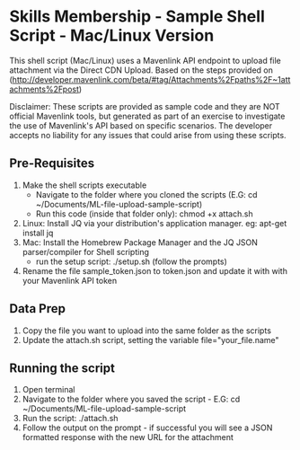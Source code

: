# Skills Membership - Sample Shell Script - Mac/Linux Version #

This shell script (Mac/Linux) uses a Mavenlink API endpoint to upload file attachment via the Direct CDN Upload. Based on the steps provided on (http://developer.mavenlink.com/beta/#tag/Attachments%2Fpaths%2F~1attachments%2Fpost)

Disclaimer: These scripts are provided as sample code and they are NOT official Mavenlink tools, but generated as part of an exercise to investigate the use of Mavenlink's API based on specific scenarios. The developer accepts no liability for any issues that could arise from using these scripts.

## Pre-Requisites ##

  1. Make the shell scripts executable
      - Navigate to the folder where you cloned the scripts (E.G: cd ~/Documents/ML-file-upload-sample-script)
      - Run this code (inside that folder only): chmod +x attach.sh
  2. Linux: Install JQ via your distribution's application manager. eg: apt-get install jq
  3. Mac: Install the Homebrew Package Manager and the JQ JSON parser/compiler for Shell scripting
     - run the setup script: ./setup.sh (follow the prompts)
  4. Rename the file sample_token.json to token.json and update it with with your Mavenlink API token

## Data Prep ##

  1. Copy the file you want to upload into the same folder as the scripts
  2. Update the attach.sh script, setting the variable file="your_file.name"

## Running the script ##

  1. Open terminal
  2. Navigate to the folder where you saved the script
    - E.G: cd ~/Documents/ML-file-upload-sample-script
  3. Run the script: ./attach.sh
  4. Follow the output on the prompt - if successful you will see a JSON formatted response with the new URL for the attachment
